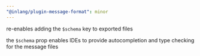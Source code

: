 ```yaml
---
"@inlang/plugin-message-format": minor
---
```


re-enables adding the `$schema` key to exported files

the `$schema` prop enables IDEs to provide autocompletion and type checking for the message files